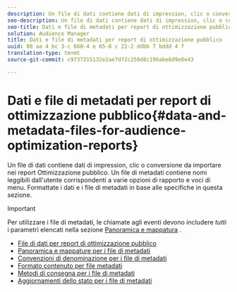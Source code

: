 ```yaml
---
description: Un file di dati contiene dati di impression, clic o conversione da importare nei report Ottimizzazione pubblico. Un file di metadati contiene nomi leggibili dall'utente corrispondenti a varie opzioni di rapporto e voci di menu. Formattate i dati e i file di metadati in base alle specifiche in questa sezione.
seo-description: Un file di dati contiene dati di impression, clic o conversione da importare nei report Ottimizzazione pubblico. Un file di metadati contiene nomi leggibili dall'utente corrispondenti a varie opzioni di rapporto e voci di menu. Formattate i dati e i file di metadati in base alle specifiche in questa sezione.
seo-title: Dati e file di metadati per report di ottimizzazione pubblico
solution: Audience Manager
title: Dati e file di metadati per report di ottimizzazione pubblico
uuid: 80 aa 4 bc 3-c 660-4 e 65-8 c 22-2 ddbb 7 bddd 4 f
translation-type: tm+mt
source-git-commit: c9737315132e2ae7d72c250d8c196abe8d9e0e43

---
```



# Dati e file di metadati per report di ottimizzazione pubblico{#data-and-metadata-files-for-audience-optimization-reports}

Un file di dati contiene dati di impression, clic o conversione da importare nei report Ottimizzazione pubblico. Un file di metadati contiene nomi leggibili dall&#39;utente corrispondenti a varie opzioni di rapporto e voci di menu. Formattate i dati e i file di metadati in base alle specifiche in questa sezione.

>[!IMPORTANT]
>
>Per utilizzare i file di metadati, le chiamate agli eventi devono includere *tutti* i parametri elencati nella sezione [Panoramica e mappatura](../../../reporting/audience-optimization-reports/metadata-files-intro/metadata-file-overview.md) .

* [File di dati per report di ottimizzazione pubblico](/help/using/reporting/audience-optimization-reports/metadata-files-intro/datafiles-intro.md)
* [Panoramica e mappature per i file di metadati](/help/using/reporting/audience-optimization-reports/metadata-files-intro/metadata-file-overview.md)
* [Convenzioni di denominazione per i file di metadati](/help/using/reporting/audience-optimization-reports/metadata-files-intro/metadata-file-names.md)
* [Formato contenuto per file metadati](/help/using/reporting/audience-optimization-reports/metadata-files-intro/metadata-file-contents.md)
* [Metodi di consegna per i file di metadati](/help/using/reporting/audience-optimization-reports/metadata-files-intro/metadata-delivery-methods.md)
* [Aggiornamenti dello stato per i file di metadati](/help/using/reporting/audience-optimization-reports/metadata-files-intro/metadata-update-status.md)




